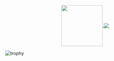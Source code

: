 <div align=center>
  <a href="javascript:void(0)">
    <img align="center" width="130" src="https://github-stats.agentbot.xyz/api/top-langs/?username=khasama&theme=dracula&layout=compact">
  </a>
  <a href="javascript:void(0)" align=right>
    <img align="center" src="https://github-stats.agentbot.xyz/api?username=khasama&count_private=true&show_icons=true&theme=dracula">
  </a>
</div>

![trophy](https://github-profile-trophy.vercel.app/?username=khasama&theme=dracula)
